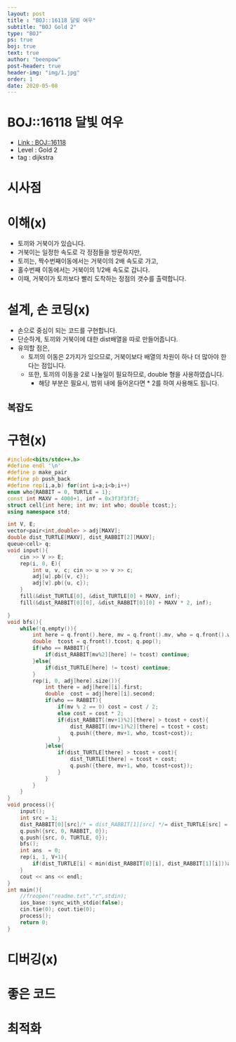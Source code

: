 ```yaml
---
layout: post
title : "BOJ::16118 달빛 여우"
subtitle: "BOJ Gold 2"
type: "BOJ"
ps: true
boj: true
text: true
author: "beenpow"
post-header: true
header-img: "img/1.jpg"
order: 1
date: 2020-05-08
---
```

# BOJ::16118 달빛 여우
- [Link : BOJ::16118](https://www.acmicpc.net/problem/16118)
- Level : Gold 2
- tag : dijkstra

# 시사점

# 이해(x)
- 토끼와 거북이가 있습니다.
- 거북이는 일정한 속도로 각 정점들을 방문하지만,
- 토끼는, 짝수번째이동에서는 거북이의 2배 속도로 가고,
- 홀수번째 이동에서는 거북이의 1/2배 속도로 갑니다.
- 이때, 거북이가 토끼보다 빨리 도착하는 정점의 갯수를 출력합니다.

# 설계, 손 코딩(x)
- 손으로 중심이 되는 코드를 구현합니다.
- 단순하게, 토끼와 거북이에 대한 dist배열을 따로 만들어줍니다.
- 유의할 점은,
  - 토끼의 이동은 2가지가 있으므로, 거북이보다 배열의 차원이 하나 더 많아야 한다는 점입니다.
  - 또한, 토끼의 이동을 2로 나눌일이 필요하므로, double 형을 사용하였습니다.
    - 해당 부분은 필요시, 범위 내에 들어온다면 * 2를 하여 사용해도 됩니다.

## 복잡도


# 구현(x)

```cpp
#include<bits/stdc++.h>
#define endl '\n'
#define p make_pair
#define pb push_back
#define rep(i,a,b) for(int i=a;i<b;i++)
enum who{RABBIT = 0, TURTLE = 1};
const int MAXV = 4000+1, inf = 0x3f3f3f3f;
struct cell{int here; int mv; int who; double tcost;};
using namespace std;

int V, E;
vector<pair<int,double> > adj[MAXV];
double dist_TURTLE[MAXV], dist_RABBIT[2][MAXV];
queue<cell> q;
void input(){
	cin >> V >> E;
	rep(i, 0, E){
		int u, v, c; cin >> u >> v >> c;
		adj[u].pb({v, c});
		adj[v].pb({u, c});
	}
	fill(&dist_TURTLE[0], &dist_TURTLE[0] + MAXV, inf);
	fill(&dist_RABBIT[0][0], &dist_RABBIT[0][0] + MAXV * 2, inf);

}
void bfs(){
	while(!q.empty()){
		int here = q.front().here, mv = q.front().mv, who = q.front().who;
		double	tcost = q.front().tcost; q.pop();
		if(who == RABBIT){
			if(dist_RABBIT[mv%2][here] != tcost) continue;
		}else{
			if(dist_TURTLE[here] != tcost) continue;
		}
		rep(i, 0, adj[here].size()){
			int there = adj[here][i].first;
			double	cost = adj[here][i].second;
			if(who == RABBIT){
				if(mv % 2 == 0) cost = cost / 2;
				else cost = cost * 2;
				if(dist_RABBIT[(mv+1)%2][there] > tcost + cost){
					dist_RABBIT[(mv+1)%2][there] = tcost + cost;
					q.push({there, mv+1, who, tcost+cost});
				}
			}else{
				if(dist_TURTLE[there] > tcost + cost){
					dist_TURTLE[there] = tcost + cost;
					q.push({there, mv+1, who, tcost+cost});
				}
			}
		}
	}
}
void process(){
	input();
	int src = 1;
	dist_RABBIT[0][src]/* = dist_RABBIT[1][src] */= dist_TURTLE[src] = 0;
	q.push({src, 0, RABBIT, 0});
	q.push({src, 0, TURTLE, 0});
	bfs();
	int ans  = 0;
	rep(i, 1, V+1){
		if(dist_TURTLE[i] < min(dist_RABBIT[0][i], dist_RABBIT[1][i]))ans++;
	}
	cout << ans << endl;
}
int main(){
	//freopen("readme.txt","r",stdin);
    ios_base::sync_with_stdio(false);
    cin.tie(0); cout.tie(0);
    process();
    return 0;
}
```


# 디버깅(x)

# 좋은 코드

# 최적화
